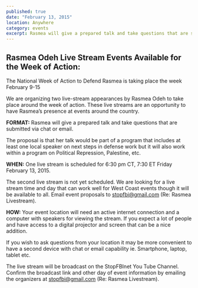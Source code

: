```yaml
---
published: true
date: "February 13, 2015"
location: Anywhere
category: events
excerpt: Rasmea will give a prepared talk and take questions that are submitted via chat or email.
---
```


## Rasmea Odeh Live Stream Events Available for the Week of Action:

The National Week of Action to Defend Rasmea is taking place the week February 9-15

We are organizing two live-stream appearances by Rasmea Odeh to take place around the week of action. These live streams are an opportunity to have Rasmea’s presence at events around the country. 

**FORMAT:**
Rasmea will give a prepared talk and take questions that are submitted via chat or email.  

The proposal is that her talk would be part of a program that includes at least one local speaker on next steps in defense work but it will also work within a program on Political Repression, Palestine, etc.  

**WHEN:**
One live stream is scheduled for 6:30 pm CT, 7:30 ET Friday February 13, 2015.

The second live stream is not yet scheduled.  We are looking for a live stream time and day that can work well for West Coast events though it will be available to all. Email event proposals to [stopfbi@gmail.com](mailto:stopfbi@gmail.com) (Re: Rasmea Livestream).

**HOW:**
Your event location will need an active internet connection and a computer with speakers for viewing the stream. If you expect a lot of people and have access to a digital projector and screen that can be a nice addition. 

If you wish to ask questions from your location it may be more convenient to have a second device with chat or email capability ie. Smartphone, laptop, tablet etc.

The live stream will be broadcast on the StopFBInet You Tube Channel. Confirm the broadcast link and other day of event information by emailing the organizers at [stopfbi@gmail.com](mailto:stopfbi@gmail.com) (Re: Rasmea Livestream).
